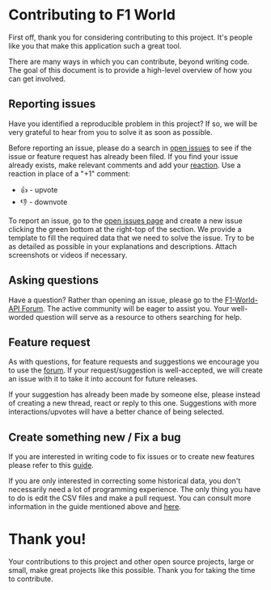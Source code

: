# Contributing to F1 World

First off, thank you for considering contributing to this project. It's people like you that make this application such a great tool.

There are many ways in which you can contribute, beyond writing code. The goal of this document is to provide a high-level overview of how you can get involved.

## Reporting issues

Have you identified a reproducible problem in this project? If so, we will be very grateful to hear from you to solve it as soon as possible.

Before reporting an issue, please do a search in [open issues](https://github.com/enrique-lozano/F1-World-API/issues) to see if the issue or feature request has already been filed. If you find your issue already exists, make relevant comments and add your [reaction](https://github.com/blog/2119-add-reactions-to-pull-requests-issues-and-comments). Use a reaction in place of a "+1" comment:

- 👍 - upvote
- 👎 - downvote

To report an issue, go to the [open issues page](https://github.com/enrique-lozano/f1-World-API/issues) and create a new issue clicking the green bottom at the right-top of the section. We provide a template to fill the required data that we need to solve the issue. Try to be as detailed as possible in your explanations and descriptions. Attach screenshots or videos if necessary.

## Asking questions

Have a question? Rather than opening an issue, please go to the [F1-World-API Forum](https://github.com/enrique-lozano/F1-World-API/discussions/categories/q-a). The active community will be eager to assist you. Your well-worded question will serve as a resource to others searching for help.

## Feature request

As with questions, for feature requests and suggestions we encourage you to use the [forum](https://github.com/enrique-lozano/F1-World-API/discussions/categories/ideas). If your request/suggestion is well-accepted, we will create an issue with it to take it into account for future releases.

If your suggestion has already been made by someone else, please instead of creating a new thread, react or reply to this one. Suggestions with more interactions/upvotes will have a better chance of being selected.

## Create something new / Fix a bug

If you are interested in writing code to fix issues or to create new features please refer to this [guide](https://github.com/enrique-lozano/F1-World-API/blob/main/docs/CODE_CONTRIBUTING.md).

If you are only interested in correcting some historical data, you don't necessarily need a lot of programming experience. The only thing you have to do is edit the CSV files and make a pull request. You can consult more information in the guide mentioned above and [here](https://github.com/enrique-lozano/F1-World-API/blob/main/data).

# Thank you!

Your contributions to this project and other open source projects, large or small, make great projects like this possible. Thank you for taking the time to contribute.

